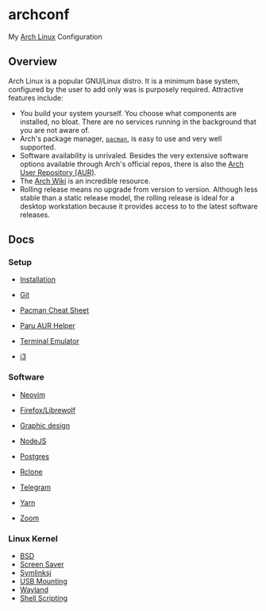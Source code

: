 # archconf

My [Arch Linux](https://wiki.archlinux.org/) Configuration

## Overview

Arch Linux is a popular GNU/Linux distro. It is a minimum base system,
configured by the user to add only was is purposely required. Attractive
features include:

- You build your system yourself. You choose what components are installed, no
  bloat. There are no services running in the background that you are not aware
  of.
- Arch's package manager, [`pacman`](https://wiki.archlinux.org/title/Pacman),
  is easy to use and very well supported.
- Software availability is unrivaled. Besides the very extensive software
  options available through Arch's official repos, there is also the [Arch User
  Repository (AUR)](https://wiki.archlinux.org/title/Arch_User_Repository).
- The [Arch Wiki](https://wiki.archlinux.org/) is an incredible resource.
- Rolling release means no upgrade from version to version. Although less
  stable than a static release model, the rolling release is ideal for a
  desktop workstation because it provides access to to the latest software
  releases.

## Docs

### Setup

- [Installation](docs/Installation.md)

- [Git](docs/Git.md)
- [Pacman Cheat Sheet](docs/Pacman.md)
- [Paru AUR Helper](docs/Paru.md)
- [Terminal Emulator](docs/Kitty.md)
- [i3](docs/i3.md)

### Software

- [Neovim](docs/Neovim.md)

- [Firefox/Librewolf](docs/Firefox.md)
- [Graphic design](docs/Graphic-design.md)
- [NodeJS](docs/Nodejs.md)
- [Postgres](https://www.postgresql.org/)
- [Rclone](docs/Rclone.md)
- [Telegram](docs/Telegram.md)
- [Yarn](docs/Yarn.md)
- [Zoom](docs/Zoom.md)

### Linux Kernel

- [BSD](docs/BSD.md)
- [Screen Saver](docs/Screen-saver.md)
- [Symlinksj](docs/Symlinks.md)
- [USB Mounting](docs/USB.md)
- [Wayland](docs/Wayland.md)
- [Shell Scripting](docs/Shell-scripting.md)

